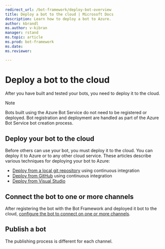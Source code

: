 ```yaml
---
redirect_url: /bot-framework/deploy-bot-overview
title: Deploy a bot to the cloud | Microsoft Docs
description: Learn how to deploy a bot to Azure.
author: kbrandl
ms.author: v-kibran
manager: rstand
ms.topic: article
ms.prod: bot-framework
ms.date:
ms.reviewer:

---
```

# Deploy a bot to the cloud

After you have built and tested your bots, you need to deploy it to the cloud.

> [!NOTE]
> Bots built using the Azure Bot Service do not need to be registered or deployed.
> Bot registration and deployment are handled as part of the Azure Bot Service bot creation process.

## Deploy your bot to the cloud

Before others can use your bot, you must deploy it to the cloud. You can deploy it to Azure or to any other cloud service. These articles describe various techniques for deploying your bot to Azure: 

- [Deploy from a local git repository](~/deploy-bot-local-git.md) using continuous integration
- [Deploy from GitHub](~/deploy-bot-github.md) using continuous integration
- [Deploy from Visual Studio](~/deploy-bot-visual-studio.md)

## Connect the bot to one or more channels

After registering the bot with the Bot Framework and deployed it bot to the cloud, [configure the bot to connect on one or more channels](~/portal-configure-channels.md).

## Publish a bot
The publishing process is different for each channel. 


